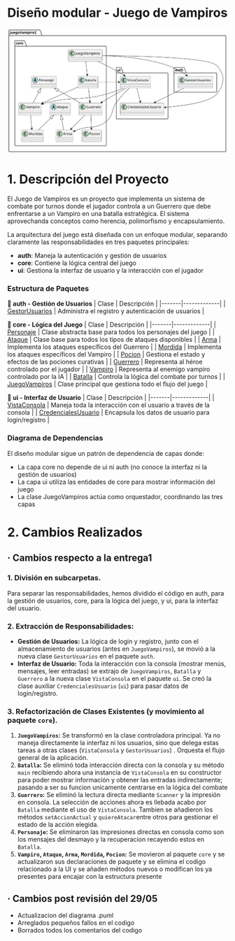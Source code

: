 # Diseño modular - Juego de Vampiros

<div align=center>

[![Diagrama de Clases](/images/modelosUML/Entrega2/Iteracion2/Diagrama_Entrega2.svg)](/images/modelosUML/Entrega2/Iteracion2/diagrama.puml)

</div>

# 1. **Descripción del Proyecto**

El Juego de Vampiros es un proyecto que implementa un sistema de combate por turnos donde el jugador controla a un Guerrero que debe enfrentarse a un Vampiro en una batalla estratégica. El sistema aprovechanda conceptos como herencia, polimorfismo y encapsulamiento.

La arquitectura del juego está diseñada con un enfoque modular, separando claramente las responsabilidades en tres paquetes principales:

- **auth**: Maneja la autenticación y gestión de usuarios
- **core**: Contiene la lógica central del juego
- **ui**: Gestiona la interfaz de usuario y la interacción con el jugador

### Estructura de Paquetes

**📂 auth - Gestión de Usuarios**
| Clase | Descripción |
|-------|-------------|
| [GestorUsuarios](/src/JuegoVampiro2/auth/GestorUsuarios.java) | Administra el registro y autenticación de usuarios |

**📂 core - Lógica del Juego**
| Clase | Descripción |
|-------|-------------|
| [Personaje](/src/JuegoVampiro2/core/Personaje.java) | Clase abstracta base para todos los personajes del juego |
| [Ataque](/src/JuegoVampiro2/core/Ataque.java) | Clase base para todos los tipos de ataques disponibles |
| [Arma](/src/JuegoVampiro2/core/Arma.java) | Implementa los ataques específicos del Guerrero |
| [Mordida](/src/JuegoVampiro2/core/Mordida.java) | Implementa los ataques específicos del Vampiro |
| [Pocion](/src/JuegoVampiro2/core/Pocion.java) | Gestiona el estado y efectos de las pociones curativas |
| [Guerrero](/src/JuegoVampiro2/core/Guerrero.java) | Representa al héroe controlado por el jugador |
| [Vampiro](/src/JuegoVampiro2/core/Vampiro.java) | Representa al enemigo vampiro controlado por la IA |
| [Batalla](/src/JuegoVampiro2/core/Batalla.java) | Controla la lógica del combate por turnos |
| [JuegoVampiros](/src/JuegoVampiro2/core/JuegoVampiros.java) | Clase principal que gestiona todo el flujo del juego |

**📂 ui - Interfaz de Usuario**
| Clase | Descripción |
|-------|-------------|
| [VistaConsola](/src/JuegoVampiro2/ui/VistaConsola.java) | Maneja toda la interacción con el usuario a través de la consola |
| [CredencialesUsuario](/src/JuegoVampiro2/ui/CredencialesUsuario.java) | Encapsula los datos de usuario para login/registro |

### Diagrama de Dependencias

El diseño modular sigue un patrón de dependencia de capas donde:
- La capa core no depende de ui ni auth (no conoce la interfaz ni la gestión de usuarios)
- La capa ui utiliza las entidades de core para mostrar información del juego
- La clase JuegoVampiros actúa como orquestador, coordinando las tres capas


# 2. **Cambios Realizados**

## · Cambios respecto a la entrega1

### 1. División en subcarpetas.
Para separar las responsabilidades, hemos dividido el código en auth, para la gestión de usuarios, core, para la lógica del juego, y ui, para la interfaz del usuario.

### 2.  **Extracción de Responsabilidades:**
  *   **Gestión de Usuarios:** La lógica de login y registro, junto con el almacenamiento de usuarios (antes en `JuegoVampiros`), se movió a la nueva clase `GestorUsuarios` en el paquete `auth`.
  *   **Interfaz de Usuario:** Toda la interacción con la consola (mostrar menús, mensajes, leer entradas) se extrajo de `JuegoVampiros`, `Batalla` y `Guerrero` a la nueva clase `VistaConsola` en el paquete `ui`. Se creó la clase auxiliar `CredencialesUsuario` (`ui`) para pasar datos de login/registro.

### 3.  Refactorización de Clases Existentes (y movimiento al paquete `core`).
  1. **`JuegoVampiros`:** Se transformó en la clase controladora principal. Ya no maneja directamente la interfaz ni los usuarios, sino que delega estas tareas a otras clases (`VistaConsola` y `GestorUsuarios`) . Orquesta el flujo general de la aplicación.
  2. **`Batalla`:** Se eliminó toda interacción directa con la consola y su método `main` recibiendo ahora una instancia de `VistaConsola` en su constructor para poder mostrar información y obtener las entradas indirectamente; pasando a ser su funcion unicamente centrarse en la lógica del combate
  3. **`Guerrero`:** Se eliminó la lectura directa mediante `Scanner` y la impresión en consola. La selección de acciones ahora es llebada acabo por `Batalla` mediante el uso de `VistaConsola`. Tambien se añadieron los métodos `setAccionActual` y `quiereAtacar`entre otros para gestionar el estado de la acción elegida.
  4. **`Personaje`:** Se eliminaron las impresiones directas en consola como son los mensajes del desmayo y la recuperacion recayendo estos en `Batalla`.
  5. **`Vampiro`, `Ataque`, `Arma`, `Mordida`, `Pocion`:** Se movieron al paquete `core` y se actualizaron sus declaraciones de paquete y se elimina el codigo relacionado a la UI y se añaden métodos nuevos o modifican los ya presentes para encajar con la estructura presente

  ## · Cambios post revisión del 29/05

  - Actualizacion del diagrama .puml
  - Arreglados pequeños fallos en el codigo
  - Borrados todos los comentarios del codigo